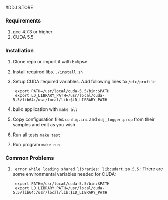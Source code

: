 #DDJ STORE

### Requirements

1. gcc 4.7.3 or higher
2. CUDA 5.5

### Installation

1. Clone repo or import it with Eclipse
2. Install required libs. `./install.sh`
3. Setup CUDA required variables. Add following lines to `/etc/profile`

		export PATH=/usr/local/cuda-5.5/bin:$PATH
		export LD_LIBRARY_PATH=/usr/local/cuda-5.5/lib64:/usr/local/lib:$LD_LIBRARY_PATH

4. build application with `make all`
7. Copy configuration files `config.ini` and `ddj_logger.prop` from their samples and edit as you wish
5. Run all tests `make test`
6. Run program `make run`


### Common Problems

1. ` error while loading shared libraries: libcudart.so.5.5:`
There are some environmental variables needed for CUDA:

		export PATH=/usr/local/cuda-5.5/bin:$PATH
		export LD_LIBRARY_PATH=/usr/local/cuda-5.5/lib64:/usr/local/lib:$LD_LIBRARY_PATH



